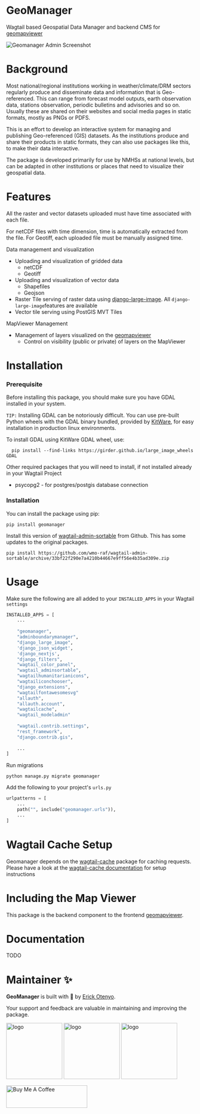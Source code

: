 # GeoManager

Wagtail based Geospatial Data Manager and backend CMS for [geomapviewer](https://github.com/wmo-raf/geomapviewer)

![Geomanager Admin Screenshot](./screenshots/geomanager_with_frontend.png)

# Background

Most national/regional institutions working in weather/climate/DRM sectors regularly produce and disseminate data and
information that is Geo-referenced. This can range from forecast model outputs, earth observation data, stations
observation, periodic bulletins and advisories and so on. Usually these are shared on their websites and social media
pages in static formats, mostly as PNGs or PDFS.

This is an effort to develop an interactive system for managing and publishing Geo-referenced (GIS)
datasets. As the institutions produce and share their products in static formats, they can also use packages like this,
to make their data interactive.

The package is developed primarily for use by NMHSs at national levels, but can be adapted in other institutions or
places that need to visualize their geospatial data.

# Features

All the raster and vector datasets uploaded must have time associated with each file.

For netCDF files with time dimension, time is automatically extracted from the file. For Geotiff, each uploaded file
must be manually assigned time.

Data management and visualization

- Uploading and visualization of gridded data
    - netCDF
    - Geotiff
- Uploading and visualization of vector data
    - Shapefiles
    - Geojson
- Raster Tile serving of raster data using [django-large-image](https://github.com/girder/django-large-image).
  All `django-large-image`features are available
- Vector tile serving using PostGIS MVT Tiles

MapViewer Management

- Management of layers visualized on the [geomapviewer](https://github.com/wmo-raf/geomapviewer)
    - Control on visibility (public or private) of layers on the MapViewer

# Installation

### Prerequisite

Before installing this package, you should make sure you have GDAL installed in your system.

`TIP:` Installing GDAL can be notoriously difficult. You can use pre-built Python wheels with the GDAL binary bundled,
provided by [KitWare](https://github.com/Kitware), for easy installation in production linux environments.

To install GDAL using KitWare GDAL wheel, use:

```shell
  pip install --find-links https://girder.github.io/large_image_wheels GDAL
```

Other required packages that you will need to install, if not installed already in your Wagtail Project

- psycopg2 - for postgres/postgis database connection

### Installation

You can install the package using pip:

```shell
pip install geomanager
```

Install this version of [wagtail-admin-sortable](https://github.com/wmo-raf/wagtail-admin-sortable) from Github. This
has some updates to the original packages.

```shell
pip install https://github.com/wmo-raf/wagtail-admin-sortable/archive/33bf22f290e7a4210b44667e9ff56e4b35ad309e.zip
````

# Usage

Make sure the following are all added to your `INSTALLED_APPS` in your Wagtail `settings`

````python
INSTALLED_APPS = [
    ...
    
    "geomanager",
    "adminboundarymanager",
    "django_large_image",
    'django_json_widget',
    'django_nextjs',
    "django_filters",
    "wagtail_color_panel",
    "wagtail_adminsortable",
    "wagtailhumanitarianicons",
    "wagtailiconchooser",
    "django_extensions",
    "wagtailfontawesomesvg"
    "allauth",
    "allauth.account",
    "wagtailcache",
    "wagtail_modeladmin"
    
    "wagtail.contrib.settings",
    "rest_framework",
    "django.contrib.gis",
    
    ...
]

````

Run migrations

```shell
python manage.py migrate geomanager
```

Add the following to your project's `urls.py`

```python
urlpatterns = [
    ...
    path("", include("geomanager.urls")),
    ...
]
```

# Wagtail Cache Setup

Geomanager depends on the [wagtail-cache](https://github.com/coderedcorp/wagtail-cache) package for caching requests.
Please have a look at the [wagtail-cache documentation](https://docs.coderedcorp.com/wagtail-cache/) for setup
instructions

# Including the Map Viewer

This package is the backend component to the frontend [geomapviewer](https://github.com/wmo-raf/geomapviewer).

# Documentation

TODO

# Maintainer ✨

**GeoManager** is built with 💛 by [Erick Otenyo](https://github.com/erick-otenyo).

Your support and feedback are valuable in maintaining and improving the package.

<a href="https://www.linkedin.com/in/erick-otenyo" target="_blank"><img src="images/linkedin.png" alt="logo" width="150"></a>
<a href="https://www.buymeacoffee.com/erick_otenyo" target="_blank"><img src="images/buymeacoffe.png" alt="logo" width="150"></a>
<a href="https://twitter.com/erick_otenyo" target="_blank"><img src="images/twitter.png" alt="logo" width="150"></a>

<a href="https://www.buymeacoffee.com/erick_otenyo" target="_blank"><img src="https://cdn.buymeacoffee.com/buttons/v2/default-blue.png" alt="Buy Me A Coffee" style="height: 60px !important;width: 217px !important;" ></a>
